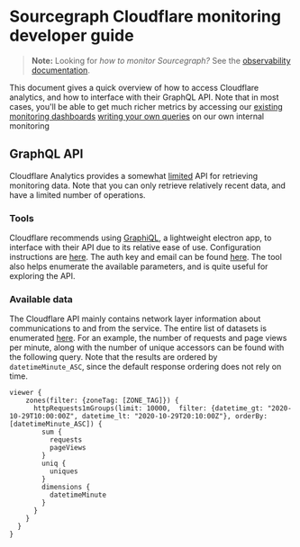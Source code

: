 # Sourcegraph Cloudflare monitoring developer guide

> **Note:** Looking for _how to monitor Sourcegraph?_ See the [observability documentation](https://docs.sourcegraph.com/admin/observability).

This document gives a quick overview of how to access Cloudflare analytics, and how to interface with their GraphQL API. Note that in most cases, you'll be able to get much richer metrics by accessing our [existing monitoring dashboards](monitoring.md) [writing your own queries](query.md) on our own internal monitoring

## GraphQL API

Cloudflare Analytics provides a somewhat [limited](https://developers.cloudflare.com/analytics/graphql-api/limits) API for retrieving monitoring data. Note that you can only retrieve relatively recent data, and have a limited number of operations.

### Tools

Cloudflare recommends using [GraphiQL](https://www.electronjs.org/apps/graphiql), a lightweight electron app, to interface with their API due to its relative ease of use. Configuration instructions are [here](https://developers.cloudflare.com/analytics/graphql-api/getting-started). The auth key and email can be found [here](https://github.com/sourcegraph/infrastructure/blob/main/dns/providers.tf). The tool also helps enumerate the available parameters, and is quite useful for exploring the API. 

### Available data

The Cloudflare API mainly contains network layer information about communications to and from the service. The entire list of datasets is enumerated [here](https://developers.cloudflare.com/analytics/graphql-api/features/data-sets). For an example, the number of requests and page views per minute, along with the number of unique accessors can be found with the following query. Note that the results are ordered by `datetimeMinute_ASC`, since the default response ordering does not rely on time.

```{
viewer {
    zones(filter: {zoneTag: [ZONE_TAG]}) {
      httpRequests1mGroups(limit: 10000,  filter: {datetime_gt: "2020-10-29T10:00:00Z", datetime_lt: "2020-10-29T20:10:00Z"}, orderBy: [datetimeMinute_ASC]) {
        sum {
          requests
          pageViews
        }
        uniq {
          uniques
        }
        dimensions {
          datetimeMinute
        }
      }
    }
  }
}
```